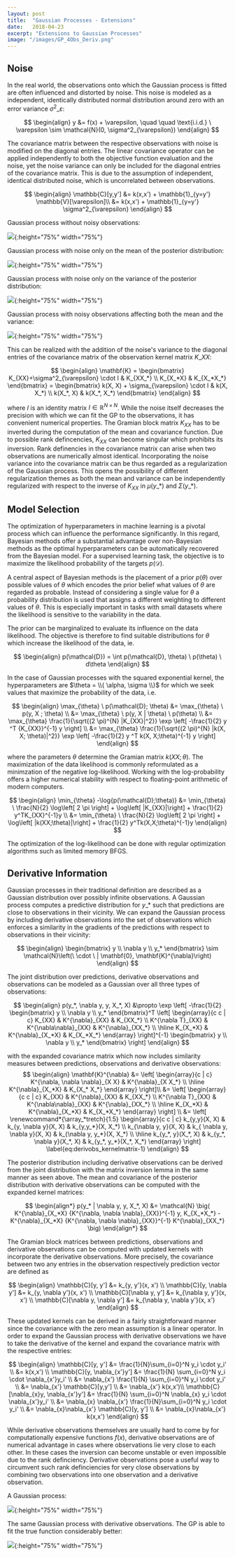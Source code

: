 ```yaml
---
layout: post
title:  "Gaussian Processes - Extensions"
date:   2018-04-23
excerpt: "Extensions to Gaussian Processes"
image: "/images/GP_4Obs_Deriv.png"
---
```

<head>
<script type="text/x-mathjax-config"> MathJax.Hub.Config({ TeX: { equationNumbers: { autoNumber: "all" } } }); </script>
       <script type="text/x-mathjax-config">
         MathJax.Hub.Config({
           tex2jax: {
             inlineMath: [ ['$','$'], ["\\(","\\)"] ],
             displayMath: [['$$','$$']],
             processEscapes: true
           }
         });
       </script>
       <script src="https://cdn.mathjax.org/mathjax/latest/MathJax.js?config=TeX-AMS-MML_HTMLorMML" type="text/javascript"></script>
</head>

## Noise

In the real world, the observations onto which the Gaussian process is fitted are often influenced and distorted by noise.
This noise is modeled as a independent, identically distributed normal distribution around zero with an error variance $\sigma^2\_{\varepsilon}$:

$$
\begin{align}
     y &= f(x) + \varepsilon, \quad \quad \text{i.i.d.} \ \varepsilon \sim \mathcal{N}(0, \sigma^2_{\varepsilon})
\end{align}
$$

The covariance matrix between the respective observations with noise is modified on the diagonal entries.
The linear covariance operator can be applied independently to both the objective function evaluation and the noise, yet the noise variance can only be included for the diagonal entries of the covariance matrix.
This is due to the assumption of independent, identical distributed noise, which is uncorrelated between observations.

$$
\begin{align}
     \mathbb{C}[y,y'] &= k(x,x') + \mathbb{1}_{y=y'}  \mathbb{V}[\varepsilon]\\
     &= k(x,x') + \mathbb{1}_{y=y'}  \sigma^2_{\varepsilon}
\end{align}
$$

Gaussian process without noisy observations:

![](Noise_nonoise.png){:height="75%" width="75%"}

Gaussian process with noise only on the mean of the posterior distribution:

![](Noise_meannoise.png){:height="75%" width="75%"}

Gaussian process with noise only on the variance of the posterior distribution:

![](Noise_varnoise.png){:height="75%" width="75%"}

Gaussian process with noisy observations affecting both the mean and the variance:

![](Noise_bothnoise.png){:height="75%" width="75%"}

This can be realized with the addition of the noise's variance to the diagonal entries of the covariance matrix of the observation kernel matrix $K\_{XX}$:

$$
\begin{align}
     \mathbf{K} =
     \begin{bmatrix}
          K_{XX}+\sigma^2_{\varepsilon} \cdot I  & K_{XX_*} \\
          K_{X_*X} & K_{X_*X_*}
     \end{bmatrix} =
     \begin{bmatrix}
          k(X, X) + \sigma_{\varepsilon} \cdot I & k(X, X_*) \\
          k(X_*, X) & k(X_*, X_*)
     \end{bmatrix}
\end{align}
$$

where $I$ is an identity matrix $I\in \mathbb{R}^{N \times N}$.
While the noise itself decreases the precision with which we can fit the GP to the observations, it has convenient numerical properties.
The Gramian block matrix $K_{XX}$ has to be inverted during the computation of the mean and covariance function.
Due to possible rank defincencies, $K_{XX}$ can become singular which prohibits its inversion.
Rank definencies in the covariance matrix can arise when two observations are numerically almost identical.
Incorporating the noise variance into the covariance matrix can be thus regarded as a regularization of the Gaussian process.
This opens the possibility of different regularization themes as both the mean and variance can be independently regularized with respect to the inverse of $K_{XX}$ in $\mu(y\_* )$ and $\Sigma(y\_* )$.


## Model Selection

The optimization of hyperparameters in machine learning is a pivotal process which can influence the performance significantly.
In this regard, Bayesian methods offer a substantial advantage over non-Bayesian methods as the optimal hyperparameters can be automatically recovered from the Bayesian model.
For a supervised learning task, the objective is to maximize the likelihood probability of the targets $p(\mathcal{D})$.

A central aspect of Bayesian methods is the placement of a prior $p(\theta)$ over possible values of $\theta$ which encodes the prior belief what values of $\theta$ are regarded as probable.
Instead of considering a single value for $\theta$ a probability distribution is used that assigns a different weighting to different values of $\theta$.
This is especially important in tasks with small datasets where the likelihood is sensitive to the variability in the data.

The prior can be marginalized to evaluate its influence on the data likelihood.
The objective is therefore to find suitable distributions for $\theta$ which increase the likelihood of the data, ie.

$$
\begin{align}
     p(\mathcal{D}) = \int p(\mathcal{D}, \theta) \ p(\theta) \ d\theta
\end{align}
$$

In the case of Gaussian processes with the squared exponential kernel, the hyperparameters are $\theta = \\{ \alpha, \sigma \\}$ for which we seek values that maximize the probability of the data, i.e.

$$
\begin{align}
     \max_{\theta} \ p(\mathcal{D}; \theta)
     &= \max_{\theta} \ p(y, X ; \theta) \\
     &= \max_{\theta} \ p(y, X  | \theta) \ p(\theta) \\
     &= \max_{\theta}
     \frac{1}{\sqrt{(2 \pi)^{N} |K_{XX}|^2}}
     \exp \left[
     -\frac{1}{2}
          y ^T
          {K_{XX}}^{-1}
          y
     \right]
     \\
     &= \max_{\theta}
     \frac{1}{\sqrt{(2 \pi)^{N} |k(X, X; \theta)|^2}}
     \exp \left[
     -\frac{1}{2}
          y ^T
          k(X, X;\theta)^{-1}
          y
     \right]
\end{align}
$$

where the parameters $\theta$ determine the Gramian matrix $k(XX;\theta)$.
The maximization of the data likelihood is commonly reformulated as a minimzation of the negative log-likelihood.
Working with the log-probability offers a higher numerical stability with respect to floating-point arithmetic of modern computers.

$$
\begin{align}
     \min_{\theta}  -\log{p(\mathcal{D};\theta)}
     &= \min_{\theta} \ \frac{N}{2} \log\left[ 2 \pi \right] + \log\left[ |K_{XX}|\right] + \frac{1}{2} y^TK_{XX}^{-1}y \\
     &= \min_{\theta} \ \frac{N}{2} \log\left[ 2 \pi \right] + \log\left[ |k(XX;\theta)|\right] + \frac{1}{2} y^Tk(X,X;\theta)^{-1}y
\end{align}
$$

The optimization of the log-likelihood can be done with regular optimization algorithms such as limited memory BFGS.

## Derivative Information

Gaussian processes in their traditional definition are described as a Gaussian distribution over possibly infinite observations.
A Gaussian process computes a predictive distribution for $y\_*$ such that predictions are close to observations in their vicinity.
We can expand the Gaussian process by including derivative observations into the set of observations which enforces a similarity in the gradients of the predictions with respect to observations in their vicinity:

$$
\begin{align}
     \begin{bmatrix}
          y \\
          \nabla y \\
          y_*
     \end{bmatrix}
     \sim
     \mathcal{N}\left(\ \cdot \ | \mathbf{0}, \mathbf{K}^{\nabla}\right)
\end{align}
$$

The joint distribution over predictions, derivative observations and observations can be modeled as a Gaussian over all three types of observations:

$$
\begin{align}
p(y_*, \nabla y, y, X_*, X)
&\propto
\exp \left[
-\frac{1}{2}
\begin{bmatrix}
     y \\
     \nabla y \\
     y_*
\end{bmatrix}^T
\left[
\begin{array}{c c | c}
     K_{XX} & K^{\nabla}_{XX} & K_{XX_*} \\
     K^{\nabla T}_{XX} & K^{\nabla\nabla}_{XX} & K^{\nabla}_{XX_*} \\
     \hline
     K_{X_*X} & K^{\nabla}_{X_*X} & K_{X_*X_*}
\end{array}
\right]^{-1}
\begin{bmatrix}
     y \\
     \nabla y \\
     y_*
\end{bmatrix}
\right]
\end{align}
$$

with the expanded covariance matrix which now includes similarity measures between predictions, observations and derivative observations:
$$
\begin{align}
     \mathbf{K}^{\nabla}
     &=
     \left[
     \begin{array}{c | c}
          K^{\nabla, \nabla \nabla}_{X X} & K^{\nabla}_{X X_*} \\
          \hline
          K^{\nabla}_{X_*X} & K_{X_* X_*}
     \end{array}
     \right]\\
     &=
     \left[
          \begin{array}{c c | c}
               K_{XX} & K^{\nabla}_{XX} & K_{XX_*} \\
               K^{\nabla T}_{XX} & K^{\nabla\nabla}_{XX} & K^{\nabla}_{XX_*} \\
               \hline
               K_{X_*X} & K^{\nabla}_{X_*X} & K_{X_*X_*}
          \end{array}
     \right] \\
     &=
     \left[
     \renewcommand*{\array_*tretch}{1.5}
          \begin{array}{c c | c}
               k_{y,y}(X, X) & k_{y, \nabla y}(X, X) & k_{y,y_*}(X, X_*) \\
               k_{\nabla y, y}(X, X) & k_{ \nabla y, \nabla y}(X, X) & k_{\nabla y, y_*}(X, X_*) \\
               \hline
               k_{y_*, y}(X_*, X) & k_{y_*, \nabla y}(X_*, X) & k_{y_*, y_*}(X_*, X_*)
          \end{array}
     \right] \label{eq:derivobs_kernelmatrix-1}
\end{align}
$$

The posterior distribution including derivative observations can be derived from the joint distribution with the matrix inversion lemma in the same manner as seen above.
The mean and covariance of the posterior distribution with derivative observations can be computed with the expanded kernel matrices:

$$
\begin{align*}
     p(y_* | \nabla y, y, X_*, X) &= \mathcal{N} \big( K^{\nabla}_{X_*X} {K^{\nabla, \nabla \nabla}_{XX}}^{-1} y, K_{X_*X_*} - K^{\nabla}_{X_*X} {K^{\nabla, \nabla \nabla}_{XX}}^{-1} K^{\nabla}_{XX_*} \big)
\end{align*}
$$

The Gramian block matrices between predictions, observations and derivative observations can be computed with updated kernels with incorporate the derivative observations.
More precisely, the covariance between two any entries in the observation respectively prediction vector are defined as

$$
\begin{align}
     \mathbb{C}[y, y'] &= k_{y, y'}(x, x') \\
     \mathbb{C}[y, \nabla y'] &= k_{y, \nabla y'}(x, x') \\
     \mathbb{C}[\nabla y, y'] &= k_{\nabla y, y'}(x, x') \\
     \mathbb{C}[\nabla y, \nabla y'] &= k_{\nabla y, \nabla y'}(x, x')
\end{align}
$$

These updated kernels can be derived in a fairly straightforward manner since the covariance with the zero mean assumption is a linear operator.
In order to expand the Gaussian process with derivative observations we have to take the derivative of the kernel and expand the covariance matrix with the respective entries:

$$
\begin{align}
     \mathbb{C}[y, y'] &= \frac{1}{N}\sum_{i=0}^N y_i \cdot y_i' \\
          &= k(x,x') \\
     \mathbb{C}[y, \nabla_{x'}y'] &= \frac{1}{N} \sum_{i=0}^N y_i \cdot \nabla_{x'}y_i' \\
          &= \nabla_{x'} \frac{1}{N} \sum_{i=0}^N y_i \cdot y_i' \\
          &= \nabla_{x'} \mathbb{C}[y,y'] \\
          &= \nabla_{x'} k(x,x')\\
     \mathbb{C}[\nabla_{x}y, \nabla_{x'}y'] &= \frac{1}{N} \sum_{i=0}^N \nabla_{x} y_i \cdot \nabla_{x'}y_i' \\
          &= \nabla_{x} \nabla_{x'} \frac{1}{N}\sum_{i=0}^N y_i \cdot y_i' \\
          &= \nabla_{x}\nabla_{x'} \mathbb{C}[y, y'] \\
          &= \nabla_{x}\nabla_{x'} k(x,x')
\end{align}
$$

While derivative observations themselves are usually hard to come by for computationally expensive functions $f(x)$, derivative observations are of numerical advantage in cases where observations lie very close to each other.
In these cases the inversion can become unstable or even impossible due to the rank definciency.
Derivative observations pose a useful way to circumvent such rank definciencies for very close observations by combining two observations into one observation and a derivative observation.

A Gaussian process:

![](GP_4Obs.png){:height="75%" width="75%"}

The same Gaussian process with derivative observations. The GP is able to fit the true function considerably better:

![](GP_4Obs_Deriv.png){:height="75%" width="75%"}
